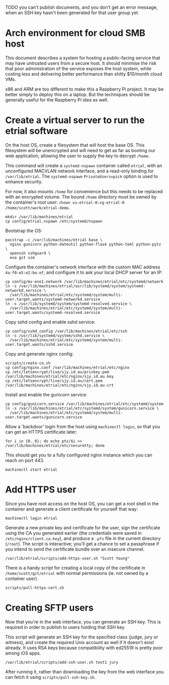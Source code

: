TODO you can't publish documents, and you don't get an error message, when
an SSH key hasn't been generated for that user group yet.

# Arch environment for cloud SMB host

This document describes a system for hosting a public-facing service that may
have untrusted users from a secure host. It should minimise the risk that poor
administration of the service exposes the host system, while costing less and
delivering better performance than shitty $10/month cloud VMs.

x86 and ARM are too different to make this a Raspberry Pi project. It may be
better simply to deploy this on a laptop. But the techniques should be generally
useful for the Raspberry Pi idea as well.

# Create a virtual server to run the etrial software

On the host OS, create a filesystem that will host the base OS. This filesystem
will be unencrypted and will need to get as far as booting our web application,
allowing the user to supply the key to decrypt `/home`.

This command will create a `systemd-nspawn` container called `etrial`, with an
unconfigured MACVLAN network interface, and a read-only binding for
`/var/lib/etrial`. The `systemd-nspawn` `PrivateUsers=pick` option is used to
enhance security.

For now, it also mounts `/home` for convenience but this needs to be replaced
with an encrypted volume. The bound `/home` directory must be owned by the
container's root user: `chown vu-etrial-0:vg-etrial-0 /home/scott/work/etrial-demo`.

    mkdir /var/lib/machines/etrial
    cp config/etrial.nspawn /etc/systemd/nspawn

Bootstrap the OS:

    pacstrap -c /var/lib/machines/etrial base \
      nginx gunicorn python-dateutil python-flask python-toml python-pytz \
      openssh sshguard \
      exa git vim

Configure the container's network interface with the custom MAC address
`4a:f0:e5:e2:be:ef`, and configure it to ask your local DHCP server for an IP:

    cp config/mv-eno1.network /var/lib/machines/etrial/etc/systemd/network
    ln -s /var/lib/machines/etrial/usr/lib/systemd/system/systemd-networkd.service \
      /var/lib/machines/etrial/etc/systemd/system/multi-user.target.wants/systemd-networkd.service
    ln -s /usr/lib/systemd/system/systemd-resolved.service \
      /var/lib/machines/etrial/etc/systemd/system/multi-user.target.wants/systemd-resolved.service

Copy sshd config and enable sshd service:

    cp config/sshd_config /var/lib/machines/etrial/etc/ssh
    ln -s /usr/lib/systemd/system/sshd.service \
      /var/lib/machines/etrial/etc/systemd/system/multi-user.target.wants/sshd.service

Copy and generate nginx config:

    scripts/create-ca.sh
    cp config/nginx.conf /var/lib/machines/etrial/etc/nginx
    cp /etc/letsencrypt/live/sjy.id.au/privkey.pem /var/lib/machines/etrial/etc/nginx/sjy.id.au.key
    cp /etc/letsencrypt/live/sjy.id.au/cert.pem /var/lib/machines/etrial/etc/nginx/sjy.id.au.crt

Install and enable the gunicorn service:

    cp config/gunicorn.service /var/lib/machines/etrial/etc/systemd/system
    ln -s /var/lib/machines/etrial/etc/systemd/system/gunicorn.service \
      /var/lib/machines/etrial/etc/systemd/system/multi-user.target.wants/gunicorn.service

Allow a 'backdoor' login from the host using `machinectl login`, so that you
can get an HTTPS certificate later:

    for i in {0..9}; do echo pts/$i >> /var/lib/machines/etrial/etc/securetty; done

This should get you to a fully configured nginx instance which you can reach
on port 443.

    machinectl start etrial

# Add HTTPS user

Since you have root access on the host OS, you can get a root shell in the
container and generate a client certificate for yourself that way:

    machinectl login etrial

Generate a new private key and certificate for the user, sign the certificate
using the CA you generated earlier (the credentials were saved in
`/etc/nginx/client.ca.key`), and produce a `.pfx` file in the current directory
(`/root`). The script is interactive; you'll get a chance to set a passphrase
if you intend to send the certificate bundle over an insecure channel.

    /var/lib/etrial/scripts/add-https-user.sh "Scott Young"

There is a handy script for creating a local copy of the certificate in
`/home/scott/git/etrial` with normal permissions (ie. not owned by a container
user).

    scripts/pull-https-cert.sh

# Creating SFTP users

Now that you're in the web interface, you can generate an SSH key. This is
required in order to publish to users holding that SSH key.

This script will generate an SSH key for the specified class (judge, jury or
witness), and create the required Unix account as well if it doesn't exist
already. It uses RSA keys because compatibility with ed25519 is pretty poor
among iOS apps.

    /var/lib/etrial/scripts/add-ssh-user.sh test1 jury

After running it, rather than downloading the key from the web interface you
can fetch it using `scripts/pull-ssh-key.sh`.
